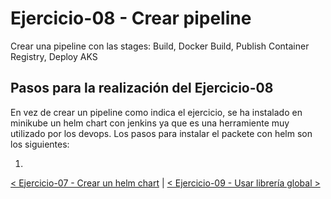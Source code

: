 # Ejercicio-08 - Crear pipeline

Crear una pipeline con las stages: Build, Docker Build, Publish Container Registry, Deploy AKS

## Pasos para la realización del Ejercicio-08

En vez de crear un pipeline como indica el ejercicio, se ha instalado en minikube un helm chart con jenkins ya que es una herramiente muy utilizado por los devops. Los pasos para instalar el packete con helm son los siguientes:

1) 

[< Ejercicio-07 - Crear un helm chart](../Ejercicio-07/) | [< Ejercicio-09 - Usar librería global >](../Ejercicio-09/)

